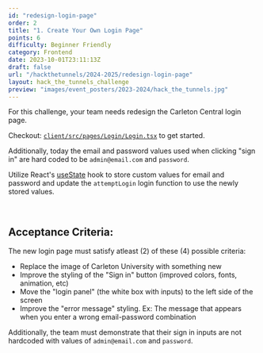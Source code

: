 ```yaml
---
id: "redesign-login-page"
order: 2
title: "1. Create Your Own Login Page"
points: 6
difficulty: Beginner Friendly
category: Frontend
date: 2023-10-01T23:11:13Z
draft: false
url: "/hackthetunnels/2024-2025/redesign-login-page"
layout: hack_the_tunnels_challenge
preview: "images/event_posters/2023-2024/hack_the_tunnels.jpg"
---
```


For this challenge, your team needs redesign the Carleton Central login page.

Checkout: [`client/src/pages/Login/Login.tsx`](https://github.com/CarletonComputerScienceSociety/hack-the-tunnels-starter-2024/blob/main/client/src/pages/Login/Login.tsx) to get started.

Additionally, today the email and password values used when clicking "sign in" are hard coded to be `admin@email.com` and `password`. 

Utilize React's [useState](https://legacy.reactjs.org/docs/hooks-state.html) hook to store custom values for email and password and update the ```attemptLogin``` login function to use the newly stored values.

<br/>

## Acceptance Criteria:

The new login page must satisfy atleast (2) of these (4) possible criteria:
- Replace the image of Carleton University with something new
- Improve the styling of the "Sign in" button (improved colors, fonts, animation, etc)
- Move the "login panel" (the white box with inputs) to the left side of the screen
- Improve the "error message" styling. Ex: The message that appears when you enter a wrong email-password combination

Additionally, the team must demonstrate that their sign in inputs are not hardcoded with values of `admin@email.com` and `password`. 
